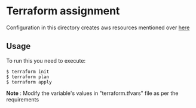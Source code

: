 # Terraform assignment
Configuration in this directory creates aws resources mentioned over [here](https://github.com/infracloudio/associate-sre-lab/tree/main/terraform)
## Usage
To run this you need to execute:
```
$ terraform init
$ terraform plan
$ terraform apply 
```
**Note** : Modify the variable's values in "terraform.tfvars" file as per the requirements